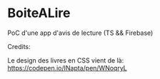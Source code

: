 # BoiteALire

PoC d'une app d'avis de lecture (TS &amp;&amp; Firebase)

Credits:

Le design des livres en CSS vient de là: https://codepen.io/INapta/pen/WNoqryL
